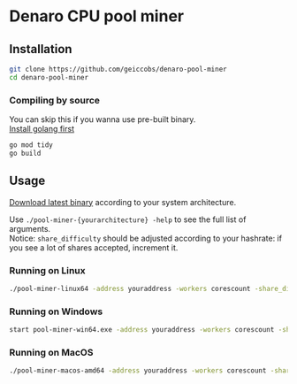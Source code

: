 # Denaro CPU pool miner

## Installation

```bash
git clone https://github.com/geiccobs/denaro-pool-miner
cd denaro-pool-miner
```

### Compiling by source

You can skip this if you wanna use pre-built binary.  
[Install golang first](https://go.dev/doc/install)
```bash
go mod tidy
go build
```

## Usage

[Download latest binary](https://github.com/geiccobs/denaro-pool-miner/releases/latest) according to your system architecture. 
  
Use `./pool-miner-{yourarchitecture} -help` to see the full list of arguments.  
Notice: `share_difficulty` should be adjusted according to your hashrate: if you see a lot of shares accepted, increment it.

### Running on Linux

```bash
./pool-miner-linux64 -address youraddress -workers corescount -share_difficulty 6
```

### Running on Windows

```bash
start pool-miner-win64.exe -address youraddress -workers corescount -share_difficulty 6
```

### Running on MacOS

```bash
./pool-miner-macos-amd64 -address youraddress -workers corescount -share_difficulty 6
```
